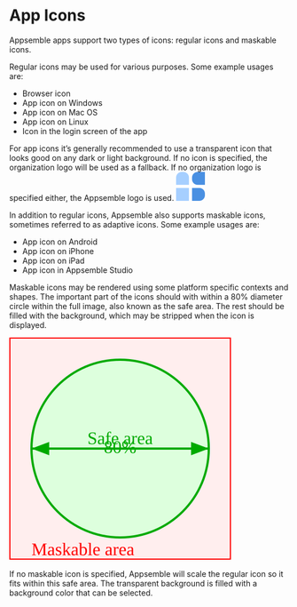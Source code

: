 # App Icons

Appsemble apps support two types of icons: regular icons and maskable icons.

Regular icons may be used for various purposes. Some example usages are:

- Browser icon
- App icon on Windows
- App icon on Mac OS
- App icon on Linux
- Icon in the login screen of the app

For app icons it’s generally recommended to use a transparent icon that looks good on any dark or
light background. If no icon is specified, the organization logo will be used as a fallback. If no
organization logo is specified either, the Appsemble logo is used.
![Appsemble logo](../images/appsemble.svg 'Appsemble logo')

In addition to regular icons, Appsemble also supports maskable icons, sometimes referred to as
adaptive icons. Some example usages are:

- App icon on Android
- App icon on iPhone
- App icon on iPad
- App icon in Appsemble Studio

Maskable icons may be rendered using some platform specific contexts and shapes. The important part
of the icons should with within a 80% diameter circle within the full image, also known as the safe
area. The rest should be filled with the background, which may be stripped when the icon is
displayed.

![Maskable icon template](../images/maskable-icon-template.svg 'Maskable icon template')

If no maskable icon is specified, Appsemble will scale the regular icon so it fits within this safe
area. The transparent background is filled with a background color that can be selected.
